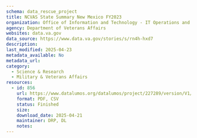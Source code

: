 ```yaml
---
schema: data_rescue_project 
title: NCVAS State Summary New Mexico FY2023
organization: Office of Information and Technology - IT Operations and Services (ITOPS)
agency: Department of Veterans Affairs
websites: data.va.gov
data_source: https://www.data.va.gov/stories/s/rn4h-hxd7
description: 
last_modified: 2025-04-23
metadata_available: No
metadata_url: 
category:
  - Science & Research 
  - Military & Veterans Affairs 
resources:
  - id: 856
    url: https://www.datalumos.org/datalumos/project/227289/version/V1/view
    format: PDF, CSV
    status: Finished
    size: 
    download_date: 2025-04-21
    maintainer: DRP, DL
    notes: 
---
```

